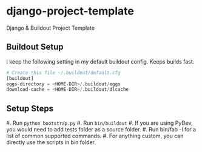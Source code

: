 django-project-template
=======================

Django &amp; Buildout Project Template

## Buildout Setup
I keep the following setting in my default buildout config. Keeps
builds fast.

```python
# Create this file ~/.buildout/default.cfg
[buildout]
eggs-directory = <HOME-DIR>/.buildout/eggs
download-cache = <HOME-DIR>/.buildout/dlcache
```

## Setup Steps

#. Run ```python bootstrap.py```
#. Run ```bin/buildout```
#. If you are using PyDev, you would need to add tests folder
   as a source folder.
#. Run bin/fab -l for a list of common supported commands.
#. For anything custom, you can directly use the scripts in bin folder.
